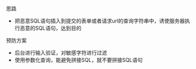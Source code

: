 思路

* 把恶意SQL语句插入到提交的表单或者请求url的查询字符串中，诱使服务器执行恶意的SQL语句，达到目的

预防方案

* 后台进行输入验证，对敏感字符进行过滤
* 使用参数化查询，能避免拼接SQL，就不要拼接SQL语句